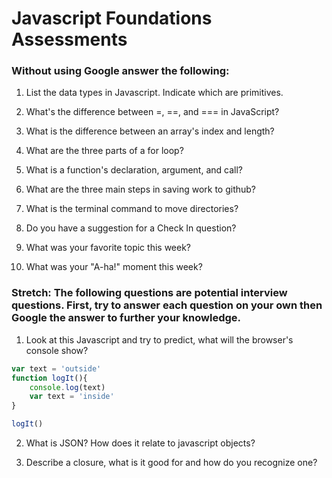 # Javascript Foundations Assessments

### Without using Google answer the following:

1. List the data types in Javascript. Indicate which are primitives.

2. What's the difference between =, ==, and === in JavaScript?

3. What is the difference between an array's index and length?

4. What are the three parts of a for loop?

5. What is a function's declaration, argument, and call?

6. What are the three main steps in saving work to github?

7. What is the terminal command to move directories?

8. Do you have a suggestion for a Check In question?

9. What was your favorite topic this week?

10. What was your "A-ha!" moment this week?

### Stretch: The following questions are potential interview questions. First, try to answer each question on your own then Google the answer to further your knowledge.

1. Look at this Javascript and try to predict, what will the browser's console show?

``` javascript
var text = 'outside'
function logIt(){
    console.log(text)
    var text = 'inside'
}

logIt()
```

2. What is JSON? How does it relate to javascript objects?

3. Describe a closure, what is it good for and how do you recognize one?
